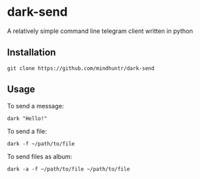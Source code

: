 # dark-send 

A relatively simple command line telegram client written in python 

## Installation 
``` shell
git clone https://github.com/mindhuntr/dark-send 
``` 

## Usage 

To send a message:
``` shell
dark "Hello!" 
``` 

To send a file: 
``` shell 
dark -f ~/path/to/file 
``` 

To send files as album: 
``` shell 
dark -a -f ~/path/to/file ~/path/to/file 
``` 
